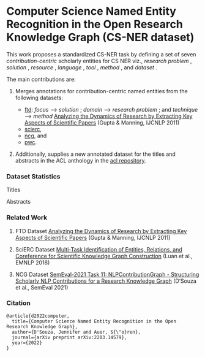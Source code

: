 # Computer Science Named Entity Recognition in the Open Research Knowledge Graph (CS-NER dataset)


This work proposes a standardized CS-NER task by defining a set of seven _contribution-centric_ scholarly
entities for CS NER viz., _research problem_ , _solution_ , _resource_ , _language_ ,
_tool_ , _method_ , and _dataset_ . 

The main contributions are:

1) Merges annotations for contribution-centric named entities from the following datasets: 
   - [ftd](https://github.com/jd-coderepos/contributions-ner-cs/tree/main/ftd): _focus_ --> _solution_ ; _domain_ --> _research problem_ ; and _technique_ --> _method_ [Analyzing the Dynamics of Research by Extracting Key Aspects of Scientific Papers](https://aclanthology.org/I11-1001/) (Gupta & Manning, IJCNLP 2011)
   - [scierc](https://github.com/jd-coderepos/contributions-ner-cs/tree/main/scierc),
   - [ncg](https://github.com/jd-coderepos/contributions-ner-cs/tree/main/ncg), and 
   - [pwc](https://github.com/jd-coderepos/contributions-ner-cs/tree/main/pwc).

2) Additionally, supplies a new annotated dataset for the titles and abstracts in the ACL anthology in the [acl repository](https://github.com/jd-coderepos/contributions-ner-cs/tree/main/acl).


### Dataset Statistics



Titles



Abstracts



### Related Work

1) FTD Dataset
[Analyzing the Dynamics of Research by Extracting Key Aspects of Scientific Papers](https://aclanthology.org/I11-1001/) (Gupta & Manning, IJCNLP 2011)

2) SciERC Dataset
[Multi-Task Identification of Entities, Relations, and Coreference for Scientific Knowledge Graph Construction](https://aclanthology.org/D18-1360/) (Luan et al., EMNLP 2018)

3) NCG Dataset
[SemEval-2021 Task 11: NLPContributionGraph - Structuring Scholarly NLP Contributions for a Research Knowledge Graph](https://aclanthology.org/2021.semeval-1.44/) (D’Souza et al., SemEval 2021)


### Citation

```
@article{d2022computer,
  title={Computer Science Named Entity Recognition in the Open Research Knowledge Graph},
  author={D'Souza, Jennifer and Auer, S{\"o}ren},
  journal={arXiv preprint arXiv:2203.14579},
  year={2022}
}
```
